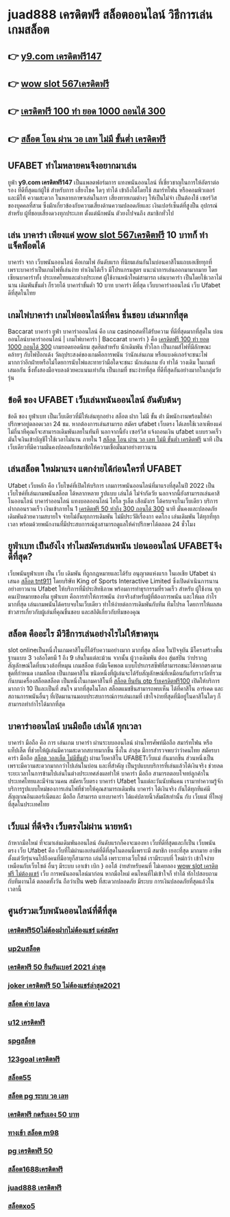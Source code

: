 # juad888 เครดิตฟรี สล็อตออนไลน์ วิธีการเล่นเกมสล็อต

## 👉 [y9.com เครดิตฟรี147](https://mabet.net/credit-free-50/)
## 👉 [wow slot 567เครดิตฟรี](https://mabet.net/20-free-100/)
## 👉 [เครดิตฟรี 100 ทํา ยอด 1000 ถอนได้ 300](https://mabet.net/20-free-100/)
## 👉 [สล็อต โอน ผ่าน วอ เลท ไม่มี ขั้นต่ำ เครดิตฟรี](https://mabet.net/credit-free-50/)

## UFABET ทำไมหลายคนจึงอยากมาเล่น
 ยูฟ่า **y9.com เครดิตฟรี147** เป็นแพลตฟอร์มการ แทงพนันออนไลน์ ที่เชี่ยวชาญในการให้อัตราต่อรอง ที่ดีที่สุดแก่ผู้ใช้ สำหรับการ เสี่ยงโชค ใดๆ  ทำได้ เข้าถึงได้โดยใช้  สมาร์ทโฟน หรือคอมพิวเตอร์ และมีให้  ความสะดวก ในหลายภาษาเล่นในการ  เสี่ยงทายเกมต่างๆ  ให้เป็นไม่จำ เป็นต้องใช้ เซอร์วิส ของบุคคลที่สาม ซึ่งมักเกี่ยวข้องกับความเสี่ยงด้านความปลอดภัยและ  เงินเปอร์เซ็นต์ที่สูงป็น อุปกรณ์ สำหรับ  ผู้ที่ชอบเสี่ยงดวงทุกประเภท ตั้งแต่นักพนัน ตัวยงไปจนถึง สมาชิกทั่วไป


## เล่น บาคาร่า เพียงแค่ [wow slot 567เครดิตฟรี](https://mabet.net/20-free-100/) 10 บาทก็ ทำแจ็คพ็อตได้

 บาคาร่า จาก  เว็บพนันออนไลน์ คือเกมไพ่  อันดับแรก   ที่นิยมเล่นกันในบ่อนคาสิโนแถบเอเชียทุกที่  เพราะบาคาร่าเป็นเกมไพ่ที่เล่นง่าย ทำเงินได้เร็ว มีโปรแกรมสูตร  แนะนำการเล่นออกมามากมาย โดยเซียนบาคาร่าทั้ง ประเทศไทยและต่างประเทศ  ผู้ใช้งานหน้าใหม่สามารถ เล่นบาคาร่า เป็นโดยใช้เวลาไม่นาน เดิมพันขั้นต่ำ ก็รวยได้ บาคาร่าขั้นต่ำ 10 บาท บาคาร่า ดีที่สุด เว็บบาคาร่าออนไลน์  เว็บ Ufabet  ดีที่สุดในไทย


##  เกมไพ่บาคาร่า  เกมไพ่ออนไลน์ที่คน ชื่นชอบ  เล่นมากที่สุด

 Baccarat บาคาร่า   ยูฟ่า บาคาร่าออนไลน์  คือ เกม casinoสดที่ได้รับความ ที่ดีที่สุดมากที่สุดใน บ่อนออนไลน์บาคาร่าออนไลน์ | เกมไพ่บาคาร่า | Baccarat บาคาร่า } คือ [เครดิตฟรี 100 ทํา ยอด 1000 ถอนได้ 300](https://mabet.net/credit-free-50/) เกมยอดยอดนิยม สุดฮิตสำหรับ นักเดิมพัน ทั่วโลก เป็นเกมส์ไพ่ที่มีลักษณะคล้ายๆ กับไพ่ป๊อกเด้ง วัตถุประสงค์ของเกมคือการพนัน ว่านักเล่นเกม หรือแบงค์เกอร์จะชนะไพ่มากกว่าอีกฝ่ายหรือไม่โดยการนับไพ่และทายว่ามือใดจะชนะ นักเล่นเกม ยัง  ทำได้  วางเดิม ในเกมที่เสมอกัน ซึ่งทั้งสองมือจบลงด้วยคะแนนเท่ากัน เป็นเกมที่  ชนะง่ายที่สุด ที่ดีที่สุดกันอย่างมากในกลุ่มวัยรุ่น


## ข้อดี ของ UFABET  เว็บเล่นพนันออนไลน์ อันดับต้นๆ 

ข้อดี ของ ยูฟ่าเบท เป็นเว็บเดียวที่มีให้เล่นทุกอย่าง  สล็อต ฝาก ไม่มี ขั้น ต่ํา มีพนักงานพร้อมให้คำปรึกษาอยู่ตลอดเวลา 24 ชม. หากต้องการเล่นสามารถ  สมัคร ufabet เว็บตรง  ได้เลยใช้เวลาเพียงแค่ไม่กี่นาทีคุณก็จะสามารถเดิมพันเลยในทันที นอกจากนี้ยัง เซอร์วิส   แจ้งถอนเงิน ufabet  แบบรวดเร็วมันใจเงินเข้าบัญชีไวใช้เวลาไม่นาน ภายใน 1 [สล็อต โอน ผ่าน วอ เลท ไม่มี ขั้นต่ำ เครดิตฟรี](https://member.mabet.net/?action=login) นาที เป็นเว็บเดียวที่มีความมั่นคงปลอดภัยสมาชิกให้ความเชื่อมั่นมาอย่างยาวนาน


## เล่นสล็อต ใหม่มาแรง แตกง่ายได้ก่อนใครที่  UFABET

 Ufabet เว็บหลัก คือ เว็บไซค์ที่เปิดให้บริการ เกมการพนันออนไลน์ที่มาแรงที่สุดในปี 2022 เป็น เว็บไซค์ที่เล่นเกมพนันสล็อต ได้หลากหลาย รูปแบบ  เล่นได้ ไม่จำกัดวัย นอกจากนี้ยังสามารถเล่นคาสิโนออนไลน์ บาคาร่าออนไลน์ แทงบอลออนไลน์ ไฮโล รูเล็ต เสือมังกร ได้ครบจบในเว็บเดียว บริการฝากถอนรวดเร็ว  เงินเข้าภายใน  1 [เครดิตฟรี 50 ทำถึง 300 ถอนได้ 300](https://mabet.net/register/) นาที  มั่นคงและปลอดภัย เดิมพันด้วยความสบายใจ  จ่ายไม่อั้นทุกการเดิมพัน ไม่มีประวัติเรื่องกา คดโกง   เล่นเดิมพัน ได้ทุกที่ทุกเวลา พร้อมด้วยพนักงานที่มีประสบการณ์สูงสามารถดูแลให้คำปรึกษาได้ตลอด 24 ชั่วโมง


## ยูฟ่าเบท เป็นยังไง ทำไมสมัครเล่นพนัน บ่อนออนไลน์ UFABETจึงดีที่สุด?

 เว็บพนันยูฟ่าเบท  เป็น เว็บ  เดิมพัน ที่ถูกกฎหมายและได้รับ อนุญาตแห่งแรก  ในเอเชีย Ufabet นำเสนอ [สล็อต tnt911](https://mabet.net/) โดยบริษัท King of Sports Interactive Limited ซึ่งเปิดดำเนินการนานอย่างยาวนาน Ufabet ให้บริการที่มีประสิทธิภาพ พร้อมการทำธุรกรรมที่รวดเร็ว สำหรับ ผู้ใช้งาน ทุกคนเป้าหมายของทีม ยูฟ่าเบท คือการทำให้การพนัน ง่ายจริงสำหรับผู้ที่ต้องการพนัน และให้ผล กำไรมากที่สุด เล่นเกมพนันได้ครบจบในเว็บเดียว ทำให้ง่ายต่อการเดิมพันกับทีม ทีมโปรด โดยการให้ผลสด ข่าวสารเกี่ยวกับผู้เล่นที่คุณชื่นชอบ และสถิติเกี่ยวกับทีมของคุณ


## สล็อต  คืออะไร มีวิธีการเล่นอย่างไรไม่ให้ขาดทุน

 slot onlineเป็นหนึ่งในเกมคาสิโนที่ได้รับความอย่างมาก มากที่สุด  สล็อต ในปัจจุบัน มีโครงสร้างพื้นฐานแบบ 3 วงล้อโดยมี 1 ถึง 9 เส้นในแต่ละม้วน จากนั้น ผู้วางเดิมพัน ต้อง สุ่มสปิน ว่าปรากฏสัญลักษณ์ใดที่บนวงล้อที่หมุน เกมสล็อต ยังมีแจ็คพอต แบบโปรเกรสซีฟที่สามารถชนะได้หากตรงตามชุดที่กำหนด เกมสล็อต เป็นเกมคาสิโน ชนิดหนึ่งที่ผู้เล่นจะได้รับสัญลักษณ์ที่เหมือนกันกับรางวัลที่รวมกันบนเครื่องสล็อตสล็อต เป็นหนึ่งในเกมคาสิโนที่ [สล็อต ยืนยัน otp รับเครดิตฟรี100](https://mabet.net/register/) เปิดให้บริการมากกว่า 10 ปีและเป็นที่ สนใจ มากที่สุดในโลก สล็อตแมชชีนสามารถพบเห็น ได้ที่คาสิโน อาร์เคด และสถานการพนันอื่นๆ ที่เปิดมานานมอบประสบการณ์การเล่นเกมที่ เข้าใจง่ายที่สุดที่มีอยู่ในคาสิโนใดๆ ก็สามารถทำกำไรได้มากที่สุด 

## บาคาร่าออนไลน์ บนมือถือ เล่นได้ ทุกเวลา

บาคาร่า มือถือ คือ การ เล่นเกม  บาคาร่า ผ่านระบบออนไลน์ ผ่านโทรศัพท์มือถือ สมาร์ทโฟน หรือ แท็ปเล็ต ที่ช่วยให้ผู้เล่นมีความสะดวกสบายมากขึ้น ซึ่งใน  ล่าสุด  มีการสำรวจพบว่าว่าคนไทย สมัครบาคาร่า มือถือ [สล็อต วอลเล็ต ไม่มีขั้นต่ํา](https://bio.link/tisawago) ผ่านเว็บคาสิโน UFABETเว็บแม่  กันมากขึ้น ส่วนหนึ่งเป็นเพราะมีความสะดวกมากกว่าไปเล่นในบ่อน และที่สำคัญ เป็นรูปแบบบริการที่เล่นแล้วได้เงินจริง ช่วยลดระยะเวลาในการข้ามไปเล่นในต่างประเทศส่งผลทำให้ บาคาร่า มือถือ สามารถตอบโจทย์ลูกค้าในประเทศไทยและมีจำนวนคน  สมัครเว็บตรง บาคาร่า Ufabet  ในแต่ละวันนับพันคน เรามาทำความรู้จักบริการรูปแบบใหม่ของการเล่นไพ่ที่ช่วยให้คุณสามารถเดิมพัน บาคาร่า ได้เงินจริง กันได้ทุกทีแค่มีสัญญาณอินเตอร์เน็ตและ มือถือ ก็สามารถ แทงบาคาร่า ได้แค่ปลายนิ้วสัมผัสเท่านั้น กับ  เว็บแม่  ที่ใหญ่ที่สุดในประเทศไทย


##  เว็บแม่ ที่ดีจริง เว็บตรงไม่ผ่าน นายหน้า 

ถ้าหากมือใหม่ ที่จะมาเล่นเดิมพันออนไลน์  อันดับแรกก็คงจะมองหา เว็บที่ดีที่สุดและก็เป็น เว็บพนัน ตรง   เว็บ Ufabet คือ เว็บที่ไม่ผ่านเอเย่นต์ที่ดีที่สุดในตอนนี้เพราะมี สมาชิก เยอะที่สุด มากมาย อาชีพตั้งแต่วัยรุ่นจนไปถึงคนที่มีอายุก็สามารถ เล่นได้ เพราะทางเว็บไซต์ เรามีระบบที่ ใหม่กว่า เข้าใจง่าย เหมือนกับเว็บไซต์ อื่นๆ มีระบบ เอาเข้า  เบิก } ออโต้ ง่ายสำหรับคนที่ ไม่เคยลอง [wow slot เครดิตฟรี ไม่ต้องแชร์](https://member.mabet.net/?action=login)  เว็บ การพนันออนไลน์มาก่อน หากมือใหม่ คนไหนที่ไม่เข้าใจก็ ทำได้ ทักไปสอบถามกับทีมงานได้ ตลอดทั้งวัน  ถือว่าเป็น web ที่สะดวกปลอดภัย มีระบบ การเงินปลอดภัยที่สุดแล้วในเวลานี้ 


## ศูนย์รวมเว็บพนันออนไลน์ที่ดีที่สุด

### [เครดิตฟรี50ไม่ต้องฝากไม่ต้องแชร์ แค่สมัคร](https://atom.io/themes/PG%20เว็บตรง%20%20สล็อต%20เว็บตรง%20ฝากถอน%20ไม่มี%20ขั้นต่ำ%20008%20สล็อต%2020รับ100%20ของแท้%20100%)
### [up2uสล็อต](https://atom.io/themes/PG%20เว็บตรง%20%20superslot%20เครดิตฟรี%2050%202021%20008%20สล็อต%2020รับ100%20ของแท้%20100%)
### [เครดิตฟรี 50 ยืนยันเบอร์ 2021 ล่าสุด](https://atom.io/themes/PG%20เว็บตรง%20%2099clubเครดิตฟรี%20008%20สล็อต%2020รับ100%20ของแท้%20100%)
### [joker เครดิตฟรี 50 ไม่ต้องแชร์ล่าสุด2021](https://atom.io/themes/PG%20เว็บตรง%20%20ติด%20ตั้ง%20แอ%20พ%20รับ%20เครดิตฟรี%20008%20สล็อต%2020รับ100%20ของแท้%20100%)
### [สล็อต ค่าย lava](https://atom.io/themes/PG%20เว็บตรง%20%20สล็อตpg%20ฝาก20รับ100%20ทํา%20200ถอนได้100%20008%20สล็อต%2020รับ100%20ของแท้%20100%)
### [u12 เครดิตฟรี](https://atom.io/themes/PG%20เว็บตรง%20%20spg%20สล็อต%20008%20สล็อต%2020รับ100%20ของแท้%20100%)
### [spgสล็อต](https://atom.io/themes/PG%20เว็บตรง%20%20เครดิตฟรี%20กดรับ%20เอง300ล่าสุด%20008%20สล็อต%2020รับ100%20ของแท้%20100%)
### [123goal เครดิตฟรี](https://atom.io/themes/PG%20เว็บตรง%20%20เครดิตฟรี%20แค่สมัคร%20รับเลย%2050%20008%20สล็อต%2020รับ100%20ของแท้%20100%)
### [สล็อต55](https://atom.io/themes/PG%20เว็บตรง%20%20666สล็อต%20008%20สล็อต%2020รับ100%20ของแท้%20100%)
### [สล็อต pg ระบบ วอ เลท](https://atom.io/themes/PG%20เว็บตรง%20%20สล็อต%20ฝากถอน%20true%20wallet%20เว็บตรง%20008%20สล็อต%2020รับ100%20ของแท้%20100%)
### [เครดิตฟรี กดรับเอง 50 บาท](https://atom.io/themes/PG%20เว็บตรง%20%20สล็อต%20wallet%20เครดิตฟรี50%20008%20สล็อต%2020รับ100%20ของแท้%20100%)
### [ทางเข้า สล็อต m98](https://atom.io/themes/PG%20เว็บตรง%20%20เครดิตฟรี%20ไม่มี%20เงื่อนไข%202022%20ล่าสุด%20008%20สล็อต%2020รับ100%20ของแท้%20100%)
### [pg เครดิตฟรี 50](https://atom.io/themes/PG%20เว็บตรง%20%20sa%20เครดิตฟรี%20100%20ไม่ต้องแชร์%20008%20สล็อต%2020รับ100%20ของแท้%20100%)
### [สล็อต1688เครดิตฟรี](https://atom.io/themes/PG%20เว็บตรง%20%20b2yเครดิตฟรี40%20008%20สล็อต%2020รับ100%20ของแท้%20100%)
### [juad888 เครดิตฟรี](https://atom.io/themes/PG%20เว็บตรง%20%20008%20สล็อต%20008%20สล็อต%2020รับ100%20ของแท้%20100%)
### [สล็อตxo5](https://atom.io/themes/PG%20เว็บตรง%20%20สล็อตxo24hr%20008%20สล็อต%2020รับ100%20ของแท้%20100%)